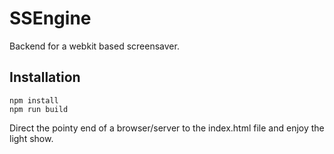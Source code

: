 # SSEngine
Backend for a webkit based screensaver.

Installation
------------

```
npm install
npm run build
```

Direct the pointy end of a browser/server to the index.html file and enjoy the light show.
